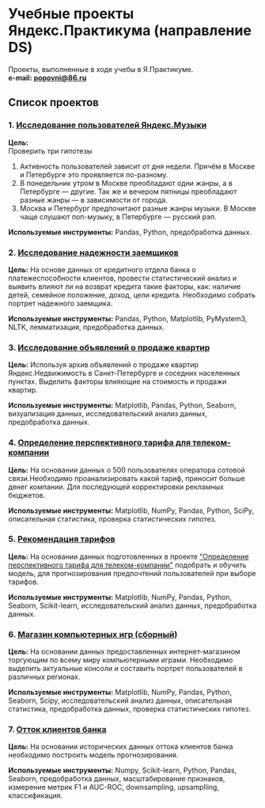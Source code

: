 # Учебные проекты Яндекс.Практикума (направление DS)  
Проекты, выполненные в ходе учебы в Я.Практикуме.  
**e-mail: popovni@86.ru**

## Список проектов


### 1. [Исследование пользователей Яндекс.Музыки](https://github.com/xNiiKx/Ya_Praktikum_projects/tree/master/1%20Исследование%20пользователей%20Яндекс.Музыки)

**Цель:**  
Проверить три гипотезы

1. Активность пользователей зависит от дня недели. Причём в Москве и Петербурге это проявляется по-разному.
2. В понедельник утром в Москве преобладают одни жанры, а в Петербурге — другие. Так же и вечером пятницы преобладают разные жанры — в зависимости от города.
3. Москва и Петербург предпочитают разные жанры музыки. В Москве чаще слушают поп-музыку, в Петербурге — русский рэп.

**Используемые инструменты:**
Pandas, Python, предобработка данных.


### 2. [Исследование надежности заемщиков](https://github.com/xNiiKx/Ya_Praktikum_projects/tree/master/2.%20Исследование%20надёжности%20заёмщиков)

**Цель:**
На основе данных от кредитного отдела банка о платежеспособности клиентов, провести статистический анализ и выявить влияют ли на возврат кредита такие факторы, как: наличие детей, семейное положение, доход, цели кредита.
Необходимо собрать портрет надежного заемщика.

**Используемые инструменты:**
Pandas, Python, Matplotlib, PyMystem3, NLTK, лемматизация, предобработка данных.


### 3. [Исследование объявлений о продаже квартир](https://github.com/xNiiKx/Ya_Praktikum_projects/tree/master/3.%20Исследование%20объявлений%20о%20продаже%20квартир)

**Цель:**
Используя архив объявлений о продаже квартир Яндекс.Недвижимость в Санкт-Петербурге и соседних населенных пунктах. Выделить факторы влияющие на стоимость и продажи квартир.

**Используемые инструменты:**
Matplotlib, Pandas, Python, Seaborn, визуализация данных, исследовательский анализ данных, предобработка данных.


### 4. [Определение перспективного тарифа для телеком-компании](https://github.com/xNiiKx/Ya_Praktikum_projects/tree/master/4.%20Определение%20перспективного%20тарифа%20для%20телеком-компании)
**Цель:**
На основании данных о 500 пользователях оператора сотовой связи.Необходимо проанализировать какой тариф, приносит больше денег компании. Для последующей корректировки рекламных бюджетов.

**Используемые инструменты:**
Matplotlib, NumPy, Pandas, Python, SciPy, описательная статистика, проверка статистических гипотез.


### 5. [Рекомендация тарифов](https://github.com/xNiiKx/Ya_Praktikum_projects/tree/master/5.%20Рекомендация%20тарифов)

**Цель:**
На основании данных подготовленных в проекте ["Определение перспективного тарифа для телеком-компании"](https://github.com/xNiiKx/Ya_Praktikum_projects/tree/master/4.%20Определение%20перспективного%20тарифа%20для%20телеком-компании)  подобрать и обучить модель, для прогнозирования предпочтений пользователей при выборе тарифов.

**Используемые инструменты:**
Matplotlib, NumPy, Pandas, Python, Seaborn, Scikit-learn, исследовательский анализ данных, предобработка данных.


### 6. [Магазин компьютерных игр (сборный)](https://github.com/xNiiKx/Ya_Praktikum_projects/tree/master/6.%20Магазин%20компьютерных%20игр%20(сборный))

**Цель:**
На основании данных предоставленных интернет-магазином торгующим по всему миру компьютерными играми. Необходимо выделить актуальные консоли и составить портрет пользователей в различных регионах.

**Используемые инструменты:**
Matplotlib, NumPy, Pandas, Python, Seaborn, Scipy, исследовательский анализ данных, описательная статистика, предобработка данных, проверка статистических гипотез.


### 7. [Отток клиентов банка](https://github.com/xNiiKx/Ya_Praktikum_projects/tree/master/7.%20Отток%20клиентов%20из%20банка)

**Цель:**
На основании исторических данных оттока клиентов банка необходимо построить модель прогнозирования.

**Используемые инструменты:**
Numpy, Scikit-learn, Python, Pandas, Seaborn, предобработка данных, масштабирование признаков, измерение метрик F1 и AUC-ROC, downsampling, upsamplling, классификация.

